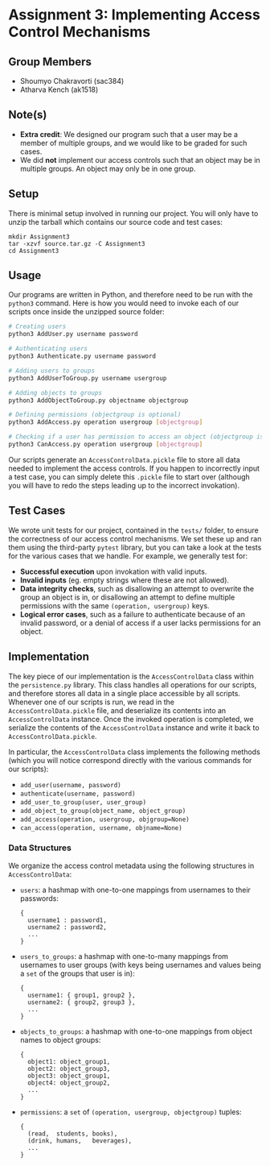 # Assignment 3: Implementing Access Control Mechanisms

## Group Members
- Shoumyo Chakravorti (sac384)
- Atharva Kench (ak1518)

## Note(s)
- **Extra credit**: We designed our program such that a user may be a member of multiple groups, and we would like to be graded for such cases.
- We did **not** implement our access controls such that an object may be in multiple groups. An object may only be in one group.

## Setup
There is minimal setup involved in running our project. You will only have to unzip the tarball which contains our source code and test cases:
```
mkdir Assignment3
tar -xzvf source.tar.gz -C Assignment3
cd Assignment3
```

## Usage
Our programs are written in Python, and therefore need to be run with the `python3` command. Here is how you would need to invoke each of our scripts once inside the unzipped source folder:
```bash
# Creating users
python3 AddUser.py username password

# Authenticating users
python3 Authenticate.py username password

# Adding users to groups
python3 AddUserToGroup.py username usergroup

# Adding objects to groups
python3 AddObjectToGroup.py objectname objectgroup

# Defining permissions (objectgroup is optional)
python3 AddAccess.py operation usergroup [objectgroup]

# Checking if a user has permission to access an object (objectgroup is optional)
python3 CanAccess.py operation usergroup [objectgroup]
```
Our scripts generate an `AccessControlData.pickle` file to store all data needed to implement the access controls. If you happen to incorrectly input a test case, you can simply delete this `.pickle` file to start over (although you will have to redo the steps leading up to the incorrect invokation).

## Test Cases
We wrote unit tests for our project, contained in the `tests/` folder, to ensure the correctness of our access control mechanisms. We set these up and ran them using the third-party `pytest` library, but you can take a look at the tests for the various cases that we handle. For example, we generally test for:
- __Successful execution__ upon invokation with valid inputs.
- __Invalid inputs__ (eg. empty strings where these are not allowed).
- __Data integrity checks__, such as disallowing an attempt to overwrite the group an object is in, or disallowing an attempt to define multiple permissions with the same `(operation, usergroup)` keys.
- __Logical error cases__, such as a failure to authenticate because of an invalid password, or a denial of access if a user lacks permissions for an object.

## Implementation
The key piece of our implementation is the `AccessControlData` class within the `persistence.py` library. This class handles all operations for our scripts, and therefore stores all data in a single place accessible by all scripts. Whenever one of our scripts is run, we read in the `AccessControlData.pickle` file, and deserialize its contents into an `AccessControlData` instance. Once the invoked operation is completed, we serialize the contents of the `AccessControlData` instance and write it back to `AccessControlData.pickle`.

In particular, the `AccessControlData` class implements the following methods (which you will notice correspond directly with the various commands for our scripts):
- `add_user(username, password)`
- `authenticate(username, password)`
- `add_user_to_group(user, user_group)`
- `add_object_to_group(object_name, object_group)`
- `add_access(operation, usergroup, objgroup=None)`
- `can_access(operation, username, objname=None)`

### Data Structures
We organize the access control metadata using the following structures in `AccessControlData`:
- `users`: a hashmap with one-to-one mappings from usernames to their passwords:
  ```
  { 
    username1 : password1, 
    username2 : password2, 
    ... 
  }
  ```
- `users_to_groups`: a hashmap with one-to-many mappings from usernames to user groups (with keys being usernames and values being a `set` of the groups that user is in):
  ```
  { 
    username1: { group1, group2 }, 
    username2: { group2, group3 }, 
    ... 
  }
  ```
- `objects_to_groups`: a hashmap with one-to-one mappings from object names to object groups: 
  ```
  { 
    object1: object_group1, 
    object2: object_group3,
    object3: object_group1,
    object4: object_group2,
    ... 
  }
  ```
- `permissions`: a `set` of `(operation, usergroup, objectgroup)` tuples:
  ```
  {
    (read,  students, books),
    (drink, humans,   beverages),
    ...
  }
  ```
